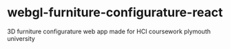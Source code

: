 # webgl-furniture-configurature-react
3D furniture configurature web app made for HCI coursework plymouth university
